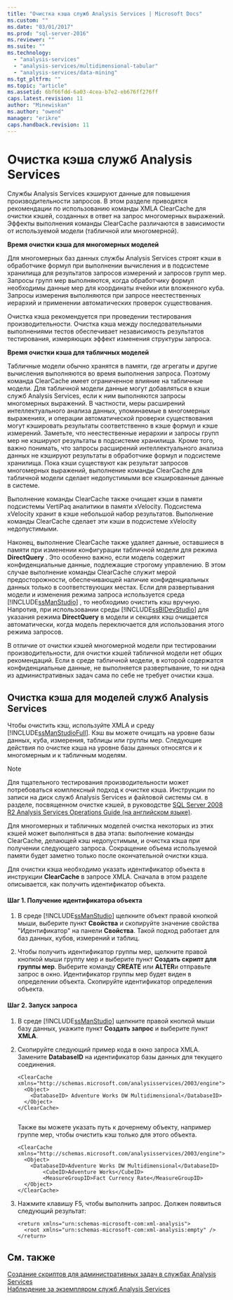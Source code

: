 ```yaml
---
title: "Очистка кэша служб Analysis Services | Microsoft Docs"
ms.custom: ""
ms.date: "03/01/2017"
ms.prod: "sql-server-2016"
ms.reviewer: ""
ms.suite: ""
ms.technology: 
  - "analysis-services"
  - "analysis-services/multidimensional-tabular"
  - "analysis-services/data-mining"
ms.tgt_pltfrm: ""
ms.topic: "article"
ms.assetid: 6bf66fdd-6a03-4cea-b7e2-eb676ff276ff
caps.latest.revision: 11
author: "Minewiskan"
ms.author: "owend"
manager: "erikre"
caps.handback.revision: 11
---
```

# Очистка кэша служб Analysis Services
  Службы Analysis Services кэшируют данные для повышения производительности запросов. В этом разделе приводятся рекомендации по использованию команды XMLA ClearCache для очистки кэшей, созданных в ответ на запрос многомерных выражений. Эффекты выполнения команды ClearCache различаются в зависимости от используемой модели (табличной или многомерной).  
  
 **Время очистки кэша для многомерных моделей**  
  
 Для многомерных баз данных службы Analysis Services строят кэши в обработчике формул при выполнении вычисления и в подсистеме хранилища для результатов запросов измерений и запросов групп мер. Запросы групп мер выполняются, когда обработчику формул необходимы данные мер для координаты ячейки или вложенного куба. Запросы измерения выполняются при запросе неестественных иерархий и применении автоматических проверок существования.  
  
 Очистка кэша рекомендуется при проведении тестирования производительности. Очистка кэша между последовательными выполнениями тестов обеспечивает независимость результатов тестирования, измеряющих эффект изменения структуры запроса.  
  
 **Время очистки кэша для табличных моделей**  
  
 Табличные модели обычно хранятся в памяти, где агрегаты и другие вычисления выполняются во время выполнения запроса. Поэтому команда ClearCache имеет ограниченное влияние на табличные модели. Для табличной модели данные могут добавляться в кэши служб Analysis Services, если к ним выполняются запросы многомерных выражений. В частности, меры расширений интеллектуального анализа данных, упоминаемые в многомерных выражениях, и операции автоматической проверки существования могут кэшировать результаты соответственно в кэше формул и кэше измерений. Заметьте, что неестественные иерархии и запросы групп мер не кэшируют результаты в подсистеме хранилища. Кроме того, важно понимать, что запросы расширений интеллектуального анализа данных не кэшируют результаты в обработчике формул и подсистеме хранилища. Пока кэши существуют как результат запросов многомерных выражений, выполнение команды ClearCache для табличной модели сделает недопустимыми все кэшированные данные в системе.  
  
 Выполнение команды ClearCache также очищает кэши в памяти подсистемы VertiPaq аналитики в памяти xVelocity. Подсистема xVelocity хранит в кэше небольшой набор результатов. Выполнение команды ClearCache сделает эти кэши в подсистеме xVelocity недопустимыми.  
  
 Наконец, выполнение ClearCache также удаляет данные, оставшиеся в памяти при изменении конфигурации табличной модели для режима **DirectQuery** . Это особенно важно, если модель содержит конфиденциальные данные, подлежащие строгому управлению. В этом случае выполнение команды ClearCache служит мерой предосторожности, обеспечивающей наличие конфиденциальных данных только в соответствующих местах. Если для развертывания модели и изменения режима запроса используется среда [!INCLUDE[ssManStudio](../../includes/ssmanstudio-md.md)] , то необходимо очистить кэш вручную. Напротив, при использовании среды [!INCLUDE[ssBIDevStudio](../../includes/ssbidevstudio-md.md)] для указания режима **DirectQuery** в модели и секциях кэш очищается автоматически, когда модель переключается для использования этого режима запросов.  
  
 В отличие от очистки кэшей многомерной модели при тестировании производительности, для очистки кэшей табличной модели нет общих рекомендаций. Если в среде табличной модели, в которой содержатся конфиденциальные данные, не выполняется развертывание, то ни одна из административных задач сама по себе не требует очистки кэша.  
  
## Очистка кэша для моделей служб Analysis Services  
 Чтобы очистить кэш, используйте XMLA и среду [!INCLUDE[ssManStudioFull](../../includes/ssmanstudiofull-md.md)]. Кэш вы можете очищать на уровне базы данных, куба, измерения, таблицы или группы мер. Следующие действия по очистке кэша на уровне базы данных относятся и к многомерным и к табличным моделям.  
  
> [!NOTE]  
>  Для тщательного тестирования производительности может потребоваться комплексный подход к очистке кэша. Инструкции по записи на диск служб Analysis Services и файловой системы см. в разделе, посвященном очистке кэшей, в руководстве [SQL Server 2008 R2 Analysis Services Operations Guide (на английском языке)](http://go.microsoft.com/fwlink/?linkID=http://go.microsoft.com/fwlink/?LinkID=225539).  
  
 Для многомерных и табличных моделей очистка некоторых из этих кэшей может выполняться в два этапа: выполнение команды ClearCache, делающей кэш недопустимым, и очистка кэша при получении следующего запроса. Сокращение объема используемой памяти будет заметно только после окончательной очистки кэша.  
  
 Для очистки кэша необходимо указать идентификатор объекта в инструкции **ClearCache** в запросе XMLA. Сначала в этом разделе описывается, как получить идентификатор объекта.  
  
#### Шаг 1. Получение идентификатора объекта  
  
1.  В среде [!INCLUDE[ssManStudio](../../includes/ssmanstudio-md.md)] щелкните объект правой кнопкой мыши, выберите пункт **Свойства** и скопируйте значение свойства "Идентификатор" на панели **Свойства**. Такой подход работает для баз данных, кубов, измерений и таблиц.  
  
2.  Чтобы получить идентификатор группы мер, щелкните правой кнопкой мыши группу мер и выберите пункт **Создать скрипт для группы мер**. Выберите команду **CREATE** или **ALTER**и отправьте запрос в окно. Идентификатор группы мер будет виден в определении объекта. Скопируйте идентификатор определения объекта.  
  
#### Шаг 2. Запуск запроса  
  
1.  В среде [!INCLUDE[ssManStudio](../../includes/ssmanstudio-md.md)] щелкните правой кнопкой мыши базу данных, укажите пункт **Создать запрос** и выберите пункт **XMLA**.  
  
2.  Скопируйте следующий пример кода в окно запроса XMLA. Замените **DatabaseID** на идентификатор базы данных для текущего соединения.  
  
    ```  
    <ClearCache xmlns="http://schemas.microsoft.com/analysisservices/2003/engine">  
      <Object>  
        <DatabaseID> Adventure Works DW Multidimensional</DatabaseID>  
      </Object>  
    </ClearCache>  
  
    ```  
  
     Также вы можете указать путь к дочернему объекту, например группе мер, чтобы очистить кэш только для этого объекта.  
  
    ```  
    <ClearCache xmlns="http://schemas.microsoft.com/analysisservices/2003/engine">  
      <Object>  
        <DatabaseID>Adventure Works DW Multidimensional</DatabaseID>  
            <CubeID>Adventure Works</CubeID>  
            <MeasureGroupID>Fact Currency Rate</MeasureGroupID>  
      </Object>  
    </ClearCache>  
    ```  
  
3.  Нажмите клавишу F5, чтобы выполнить запрос. Должен появиться следующий результат:  
  
    ```  
    <return xmlns="urn:schemas-microsoft-com:xml-analysis">  
      <root xmlns="urn:schemas-microsoft-com:xml-analysis:empty" />  
    </return>  
    ```  
  
## См. также  
 [Создание скриптов для административных задач в службах Analysis Services](../../analysis-services/instances/script-administrative-tasks-in-analysis-services.md)   
 [Наблюдение за экземпляром служб Analysis Services](../../analysis-services/instances/monitor-an-analysis-services-instance.md)  
  
  